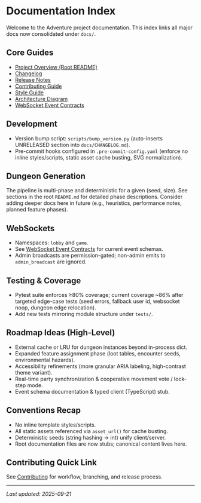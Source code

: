 # Documentation Index

Welcome to the Adventure project documentation. This index links all major docs now consolidated under `docs/`.

## Core Guides
- [Project Overview (Root README)](../README.md)
- [Changelog](CHANGELOG.md)
- [Release Notes](RELEASE_NOTES.md)
- [Contributing Guide](CONTRIBUTING.md)
- [Style Guide](STYLE_GUIDE.md)
- [Architecture Diagram](architecture.md)
 - [WebSocket Event Contracts](websocket_events.md)

## Development
- Version bump script: `scripts/bump_version.py` (auto-inserts UNRELEASED section into `docs/CHANGELOG.md`).
- Pre-commit hooks configured in `.pre-commit-config.yaml` (enforce no inline styles/scripts, static asset cache busting, SVG normalization).

## Dungeon Generation
The pipeline is multi-phase and deterministic for a given (seed, size). See sections in the root `README.md` for detailed phase descriptions. Consider adding deeper docs here in future (e.g., heuristics, performance notes, planned feature phases).

## WebSockets
- Namespaces: `lobby` and `game`.
- See [WebSocket Event Contracts](websocket_events.md) for current event schemas.
- Admin broadcasts are permission-gated; non-admin emits to `admin_broadcast` are ignored.

## Testing & Coverage
- Pytest suite enforces ≥80% coverage; current coverage ~86% after targeted edge-case tests (seed errors, fallback user id, websocket noop, dungeon edge relocation).
- Add new tests mirroring module structure under `tests/`.

## Roadmap Ideas (High-Level)
- External cache or LRU for dungeon instances beyond in-process dict.
- Expanded feature assignment phase (loot tables, encounter seeds, environmental hazards).
- Accessibility refinements (more granular ARIA labeling, high-contrast theme variant).
- Real-time party synchronization & cooperative movement vote / lock-step mode.
- Event schema documentation & typed client (TypeScript) stub.

## Conventions Recap
- No inline template styles/scripts.
- All static assets referenced via `asset_url()` for cache busting.
- Deterministic seeds (string hashing -> int) unify client/server.
- Root documentation files are now stubs; canonical content lives here.

## Contributing Quick Link
See [Contributing](CONTRIBUTING.md) for workflow, branching, and release process.

---
_Last updated: 2025-09-21_
